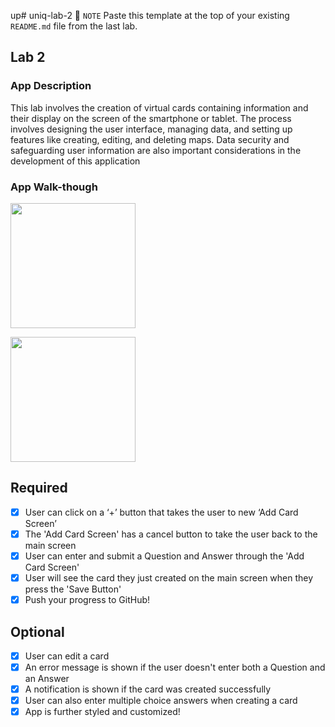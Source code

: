 up# uniq-lab-2
📝 `NOTE` Paste this template at the top of your existing `README.md` file from the last lab.

## Lab 2

### App Description
This lab involves the creation of virtual cards containing information and their display on the screen of the smartphone or tablet.  The process involves designing the user interface, managing data, and setting up features like creating, editing, and deleting maps.  Data security and safeguarding user information are also important considerations in the development of this application
### App Walk-though

<img
     src="https://ephmedia.giphy.com/539d27af-45bc-4a79-9d63-99bd5d1aa805.gif" width=200><br>

<img
 src="https://user-images.githubusercontent.com/128053435/231025776-f3d499f4-b4f3-4ec3-8f89-0553da89a45c.gif" width=200><br>



## Required
- [x] User can click on a ‘+’ button that takes the user to new ‘Add Card Screen’
- [x] The 'Add Card Screen' has a cancel button to take the user back to the main screen
- [x] User can enter and submit a Question and Answer through the 'Add Card Screen'
- [x] User will see the card they just created on the main screen when they press the 'Save Button'
- [x] Push your progress to GitHub!

## Optional
- [x] User can edit a card
- [x] An error message is shown if the user doesn't enter both a Question and an Answer
- [x] A notification is shown if the card was created successfully
- [x] User can also enter multiple choice answers when creating a card
- [x] App is further styled and customized!
